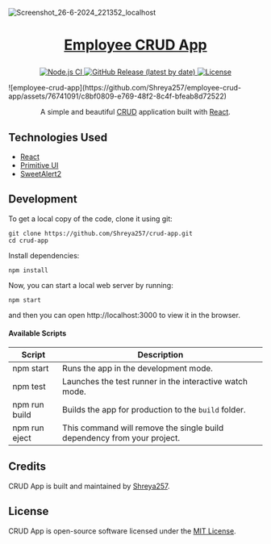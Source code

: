 ![Screenshot_26-6-2024_221352_localhost](https://github.com/Shreya257/employee-crud-app/assets/76741091/772a1038-8259-4441-9cc4-573eba71fa15)<h1 align="center">
  <a href="https://Shreya257.github.io/crud-app/">
    Employee CRUD App
  </a>
</h1>

<p align="center">
  <a href="https://github.com/Shreya257/employee-crud-app/actions?query=workflow%3A%22Node.js+CI%22">
    <img src="https://github.com/Shreya257/employee-crud-app/workflows/Node.js%20CI/badge.svg" alt="Node.js CI" />
  </a>
  <a href="https://github.com/Shreya257/employee-crud-app/releases">
    <img src="https://img.shields.io/github/v/release/Shreya257/employee-crud-app" alt="GitHub Release (latest by date)" />
  </a>
  <a href="https://github.com/Shreya257/employee-crud-app/blob/master/LICENSE">
    <img src="https://img.shields.io/github/license/Shreya257/employee-crud-app" alt="License" />
  </a>
</p>
![employee-crud-app](https://github.com/Shreya257/employee-crud-app/assets/76741091/c8bf0809-e769-48f2-8c4f-bfeab8d72522)

<p align="center">
  A simple and beautiful <a href="https://www.codecademy.com/articles/what-is-crud">CRUD</a> application built with <a href="https://reactjs.org">React</a>.
</p>



## Technologies Used

- [React](http://reactjs.org)
- [Primitive UI](https://taniarascia.github.io/primitive)
- [SweetAlert2](https://sweetalert2.github.io)

## Development

To get a local copy of the code, clone it using git:

```
git clone https://github.com/Shreya257/crud-app.git
cd crud-app
```

Install dependencies:

```
npm install
```

Now, you can start a local web server by running:

```
npm start
```

and then you can open http://localhost:3000 to view it in the browser.

#### Available Scripts

| Script        | Description                                                             |
| ------------- | ----------------------------------------------------------------------- |
| npm start     | Runs the app in the development mode.                                   |
| npm test      | Launches the test runner in the interactive watch mode.                 |
| npm run build | Builds the app for production to the `build` folder.                    |
| npm run eject | This command will remove the single build dependency from your project. |

## Credits

CRUD App is built and maintained by [Shreya257](https://Shreya257.github.io).

## License

CRUD App is open-source software licensed under the [MIT License](https://github.com/Shreya257/crud-app/blob/master/LICENSE).
